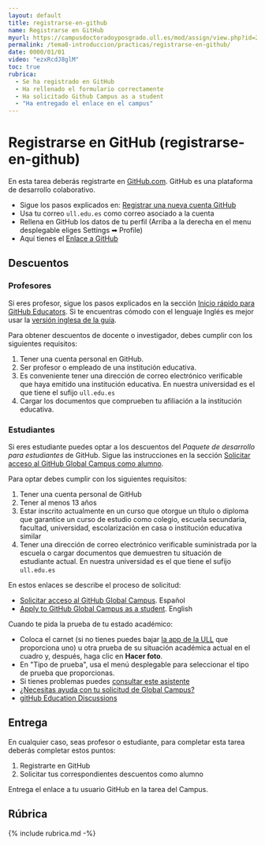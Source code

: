 ```yaml
---
layout: default
title: registrarse-en-github
name: Registrarse en GitHub
myurl: https://campusdoctoradoyposgrado.ull.es/mod/assign/view.php?id=282455&forceview=1
permalink: /tema0-introduccion/practicas/registrarse-en-github/
date: 0000/01/01
video: "ezxRcdJ8glM"
toc: true
rubrica:
  - Se ha registrado en GitHub
  - Ha rellenado el formulario correctamente
  - Ha solicitado Github Campus as a student
  - "Ha entregado el enlace en el campus"
---
```


# Registrarse en GitHub (registrarse-en-github)

En esta tarea deberás registrarte en [GitHub.com](https://github.com).
GitHub es una plataforma de desarrollo colaborativo.

* Sigue los pasos explicados en: <a href="https://docs.github.com/es/get-started/signing-up-for-github/signing-up-for-a-new-github-account" target="_blank">Registrar una nueva cuenta GitHub</a>
* Usa tu correo `ull.edu.es` como correo asociado a la cuenta
* Rellena en GitHub los datos de tu perfil (Arriba a la derecha en el menu desplegable eliges Settings ➡︎ Profile)
* Aquí tienes el <a href="https://github.com" target="_blank">Enlace a GitHub</a>

## Descuentos

### Profesores 

Si eres profesor, sigue los pasos explicados en la sección [Inicio rápido para GitHub Educators](https://docs.github.com/es/education/quickstart). Si te encuentras cómodo con el lenguaje Inglés es mejor usar la [versión inglesa de la guía](https://docs.github.com/en/education/quickstart).

Para obtener descuentos de docente o investigador, debes cumplir con los siguientes requisitos:

1. Tener una cuenta personal en GitHub.
2. Ser profesor o  empleado de una institución educativa.
3. Es conveniente tener una dirección de correo electrónico verificable que haya emitido una institución educativa. En nuestra universidad es el que tiene el sufijo `ull.edu.es`
4. Cargar los documentos que comprueben tu afiliación a la institución educativa.

### Estudiantes

Si eres estudiante puedes optar a los descuentos del *Paquete de desarrollo para estudiantes* de GitHub.
Sigue las instrucciones en la sección [Solicitar acceso al GitHub Global Campus como alumno](https://docs.github.com/es/education/explore-the-benefits-of-teaching-and-learning-with-github-education/use-github-for-your-schoolwork/apply-for-a-student-developer-pack).

Para optar debes cumplir con los siguientes requisitos:

1. Tener una cuenta personal de GitHub
2. Tener al menos 13 años
1. Estar inscrito actualmente en un curso que otorgue un título o diploma que garantice un curso de estudio como colegio, escuela secundaria, facultad, universidad, escolarización en casa o institución educativa similar
2. Tener una dirección de correo electrónico verificable suministrada por la escuela o cargar documentos que demuestren tu situación de estudiante actual. En nuestra universidad es el que tiene el sufijo `ull.edu.es`

En estos enlaces se describe el proceso de solicitud:
* [Solicitar acceso al GitHub Global Campus](https://docs.github.com/es/education/explore-the-benefits-of-teaching-and-learning-with-github-education/github-global-campus-for-students/apply-to-github-global-campus-as-a-student#solicitar-acceso-al-github-global-campus). Español
* [Apply to GitHub Global Campus as a student](https://docs.github.com/en/education/explore-the-benefits-of-teaching-and-learning-with-github-education/github-global-campus-for-students/apply-to-github-global-campus-as-a-student#solicitar-acceso-al-github-global-campus). English

Cuando te pida la prueba de tu estado académico:

- Coloca el carnet (si no tienes puedes bajar [la app de la ULL](https://play.google.com/store/apps/details?id=net.universia.ull&hl=es&gl=US) que proporciona uno) u otra prueba de su situación académica actual en el cuadro y, después, haga clic en **Hacer foto**.
- En "Tipo de prueba", usa el menú desplegable para seleccionar el tipo de prueba que proporcionas.
- Si tienes problemas puedes [consultar este asistente](https://support.github.com/contact/education?contact[type]=education&flow=student_developer_pack_troubleshooting)
- [¿Necesitas ayuda con tu solicitud de Global Campus?](https://support.github.com/features/education)
- [gitHub Education Discussions](https://github.com/orgs/community/discussions/categories/github-education)
  
## Entrega

En cualquier caso, seas profesor o estudiante, para completar esta tarea deberás completar estos  puntos:

1. Registrarte en GitHub
2. Solicitar tus correspondientes descuentos como alumno


Entrega el enlace  a tu usuario GitHub en la tarea del Campus. 

## Rúbrica

{% include rubrica.md -%}
